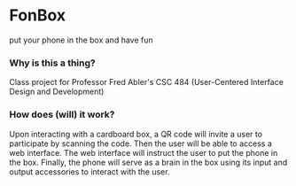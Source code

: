 # FonBox
put your phone in the box and have fun

### Why is this a thing?
Class project for Professor Fred Abler's CSC 484 (User-Centered Interface Design and Development)

### How does (will) it work?
Upon interacting with a cardboard box, a QR code will invite a user to participate by scanning the code. Then the user will be able to access a web interface. The web interface will instruct the user to put the phone in the box. Finally, the phone will serve as a brain in the box using its input and output accessories to interact with the user. 
